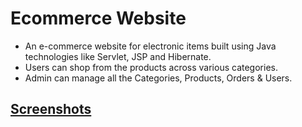 # Ecommerce Website

* An e-commerce website for electronic items built using Java technologies like Servlet, JSP and Hibernate.
* Users can shop from the products across various categories.
* Admin can manage all the Categories, Products, Orders & Users.

## [Screenshots](Screenshots.md)
